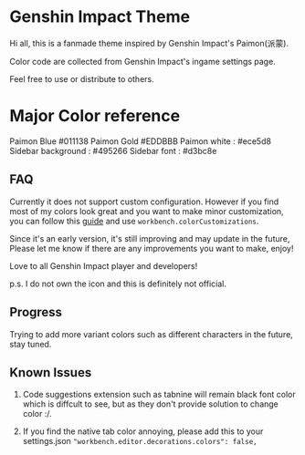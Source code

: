 # Genshin Impact Theme

Hi all, this is a fanmade theme inspired by Genshin Impact's Paimon(派蒙).

Color code are collected from Genshin Impact's ingame settings page.

Feel free to use or distribute to others.

# Major Color reference

Paimon Blue #011138
Paimon Gold #EDDBBB
Paimon white : #ece5d8
Sidebar background : #495266
Sidebar font : #d3bc8e

## FAQ

Currently it does not support custom configuration.
However if you find most of my colors look great and you want to make minor customization, you can follow this [guide](https://code.visualstudio.com/docs/getstarted/themes#_customizing-a-color-theme) and use `workbench.colorCustomizations`.

Since it's an early version, it's still improving and may update in the future, Please let me know if there are any improvements you want to make, enjoy!

Love to all Genshin Impact player and developers!

p.s. I do not own the icon and this is definitely not official.

## Progress

Trying to add more variant colors such as different characters in the future, stay tuned.

## Known Issues

1. Code suggestions extension such as tabnine will remain black font color which is diffcult to see, but as they don't provide solution to change color :/.

2. If you find the native tab color annoying, please add this to your settings.json `"workbench.editor.decorations.colors": false,`
